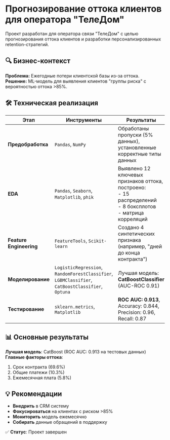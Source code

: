 # Прогнозирование оттока клиентов для оператора "ТелеДом"

Проект разработан для оператора связи "ТелеДом" с целью прогнозирования оттока клиентов и разработки персонализированных retention-стратегий.

## 🔍 Бизнес-контекст
**Проблема:** Ежегодные потери клиентской базы из-за оттока.  
**Решение:** ML-модель для выявления клиентов "группы риска" с вероятностью оттока >85%.

## 🛠 Техническая реализация

| Этап                | Инструменты                          | Результаты                                                                 |
|---------------------|--------------------------------------|----------------------------------------------------------------------------|
| **Предобработка**   | `Pandas`, `NumPy`                    | Обработаны пропуски (5% данных), установленные корректные типы данных |
| **EDA**             | `Pandas`, `Seaborn`, `Matplotlib`, `phik` | Выявлено 12 ключевых признаков оттока, построено:<br>- 15 распределений<br>- 8 боксплотов<br>- матрица корреляций |        
| **Feature Engineering** | `FeatureTools`, `Scikit-learn`    | Создано 4 синтетических признака (например, "дней до конца контракта")     |
| **Моделирование**   | `LogisticRegression`, `RandomForestClassifier`, `LGBMClassifier`, `CatBoostClassifier`, `Optuna` | Лучшая модель: **CatBoostClassifier** (AUC-ROC 0.91)              |
| **Тестирование**    | `sklearn.metrics`, `Matplotlib`      | **ROC AUC: 0.913**, Accuracy: 0.844, Precision: 0.96, Recall: 0.87         |


## 📊 Основные результаты
**Лучшая модель**: CatBoost (ROC AUC: 0.913 на тестовых данных)  
**Главные факторы оттока**:
1. Срок контракта (69.6%)
2. Общие платежи (10.3%)
3. Ежемесячная плата (5.8%)

## 💡 Рекомендации
- **Внедрить** в CRM систему
- **Фокусироваться** на клиентах с риском >85%
- **Мониторить** модель ежемесячно
- **Собирать** данные обращений в поддержку

✅ **Статус**: Проект завершен
